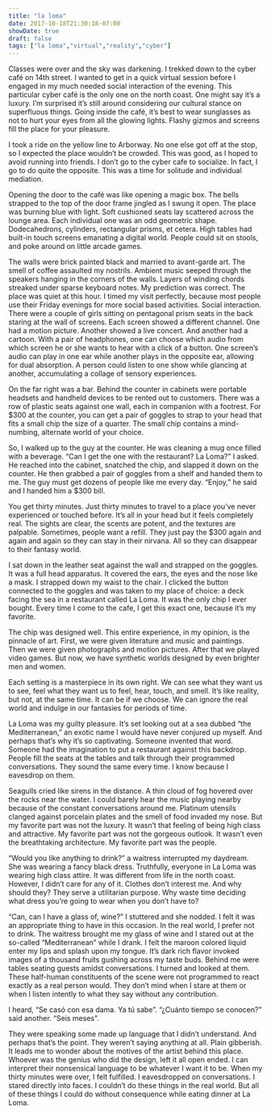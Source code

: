 ```yaml
---
title: "la loma"
date: 2017-10-18T21:30:18-07:00
showDate: true
draft: false
tags: ["la loma","virtual","reality","cyber"]
---
```

Classes were over and the sky was darkening. I trekked down to the cyber café on 14th street. I wanted to get in a quick virtual session before I engaged in my much needed social interaction of the evening. This particular cyber café is the only one on the north coast. One might say it’s a luxury. I’m surprised it’s still around considering our cultural stance on superfluous things. Going inside the café, it’s best to wear sunglasses as not to hurt your eyes from all the glowing lights. Flashy gizmos and screens fill the place for your pleasure.

I took a ride on the yellow line to Arborway. No one else got off at the stop, so I expected the place wouldn’t be crowded. This was good, as I hoped to avoid running into friends. I don’t go to the cyber cafe to socialize. In fact, I go to do quite the opposite. This was a time for solitude and individual mediation.

Opening the door to the café was like opening a magic box. The bells strapped to the top of the door frame jingled as I swung it open. The place was burning blue with light. Soft cushioned seats lay scattered across the lounge area. Each individual one was an odd geometric shape. Dodecahedrons, cylinders, rectangular prisms, et cetera. High tables had built-in touch screens emanating a digital world. People could sit on stools, and poke around on little arcade games.

The walls were brick painted black and married to avant-garde art. The smell of coffee assaulted my nostrils. Ambient music seeped through the speakers hanging in the corners of the walls. Layers of winding chords streaked under sparse keyboard notes.
My prediction was correct. The place was quiet at this hour. I timed my visit perfectly, because most people use their Friday evenings for more social based activities. Social interaction. There were a couple of girls sitting on pentagonal prism seats in the back staring at the wall of screens. Each screen showed a different channel. One had a motion picture. Another showed a live concert. And another had a cartoon. With a pair of headphones, one can choose which audio from which screen he or she wants to hear with a click of a button. One screen’s audio can play in one ear while another plays in the opposite ear, allowing for dual absorption. A person could listen to one show while glancing at another, accumulating a collage of sensory experiences.

On the far right was a bar. Behind the counter in cabinets were portable headsets and handheld devices to be rented out to customers. There was a row of plastic seats against one wall, each in companion with a footrest. For $300 at the counter, you can get a pair of goggles to strap to your head that fits a small chip the size of a quarter. The small chip contains a mind-numbing, alternate world of your choice.

So, I walked up to the guy at the counter. He was cleaning a mug once filled with a beverage.
“Can I get the one with the restaurant? La Loma?” I asked.
He reached into the cabinet, snatched the chip, and slapped it down on the counter. He then grabbed a pair of goggles from a shelf and handed them to me. The guy must get dozens of people like me every day.
“Enjoy,” he said and I handed him a $300 bill.

You get thirty minutes. Just thirty minutes to travel to a place you’ve never experienced or touched before. It’s all in your head but it feels completely real. The sights are clear, the scents are potent, and the textures are palpable.
Sometimes, people want a refill. They just pay the $300 again and again and again so they can stay in their nirvana. All so they can disappear to their fantasy world.

I sat down in the leather seat against the wall and strapped on the goggles. It was a full head apparatus. It covered the ears, the eyes and the nose like a mask. I strapped down my waist to the chair. I clicked the button connected to the goggles and was taken to my place of choice: a deck facing the sea in a restaurant called La Loma. It was the only chip I ever bought. Every time I come to the cafe, I get this exact one, because it’s my favorite.

The chip was designed well. This entire experience, in my opinion, is the pinnacle of art. First, we were given literature and music and paintings. Then we were given photographs and motion pictures. After that we played video games. But now, we have synthetic worlds designed by even brighter men and women.

Each setting is a masterpiece in its own right. We can see what they want us to see, feel what they want us to feel, hear, touch, and smell. It’s like reality, but not, at the same time. It can be if we choose. We can ignore the real world and indulge in our fantasies for periods of time.

La Loma was my guilty pleasure. It’s set looking out at a sea dubbed “the Mediterranean,” an exotic name I would have never conjured up myself. And perhaps that’s why it’s so captivating. Someone invented that word. Someone had the imagination to put a restaurant against this backdrop. People fill the seats at the tables and talk through their programmed conversations. They sound the same every time. I know because I eavesdrop on them.

Seagulls cried like sirens in the distance. A thin cloud of fog hovered over the rocks near the water. I could barely hear the music playing nearby because of the constant conversations around me. Platinum utensils clanged against porcelain plates and the smell of food invaded my nose. But my favorite part was not the luxury. It wasn’t that feeling of being high class and attractive. My favorite part was not the gorgeous outlook. It wasn’t even the breathtaking architecture. My favorite part was the people.

“Would you like anything to drink?” a waitress interrupted my daydream.
She was wearing a fancy black dress. Truthfully, everyone in La Loma was wearing high class attire. It was different from life in the north coast. However, I didn’t care for any of it. Clothes don’t interest me. And why should they? They serve a utilitarian purpose. Why waste time deciding what dress you’re going to wear when you don’t have to?

“Can, can I have a glass of, wine?” I stuttered and she nodded.
I felt it was an appropriate thing to have in this occasion. In the real world, I prefer not to drink. The waitress brought me my glass of wine and I stared out at the so-called “Mediterranean” while I drank. I felt the maroon colored liquid enter my lips and splash upon my tongue. It’s dark rich flavor invoked images of a thousand fruits gushing across my taste buds.
Behind me were tables seating guests amidst conversations. I turned and looked at them. These half-human constituents of the scene were not programmed to react exactly as a real person would. They don’t mind when I stare at them or when I listen intently to what they say without any contribution.

I heard, “Se casó con esa dama. Ya tú sabe”.
“¿Cuánto tiempo se conocen?” said another.
“Seis meses”.

They were speaking some made up language that I didn’t understand. And perhaps that’s the point. They weren’t saying anything at all. Plain gibberish. It leads me to wonder about the motives of the artist behind this place. Whoever was the genius who did the design, left it all open ended. I can interpret their nonsensical language to be whatever I want it to be.
When my thirty minutes were over, I felt fulfilled. I eavesdropped on conversations. I stared directly into faces. I couldn’t do these things in the real world. But all of these things I could do without consequence while eating dinner at La Loma.
